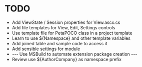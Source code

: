 # TODO

- Add ViewState / Session properties for View.ascx.cs
- Add file templates for View, Edit, Settings controls
- Use template file for PetaPOCO class in a project template
- Learn to use ${Namespace} and other template variables
- Add joined table and sample code to access it
- Add sensible settings for module
- --- Use MSBuild to automate extension package creation ---
- Review use ${AuthorCompany} as namespace prefix
